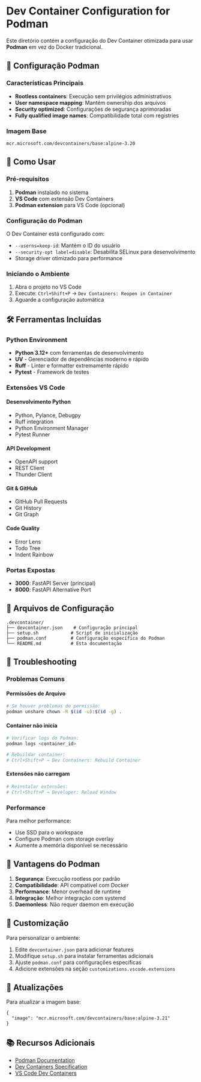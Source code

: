 # Dev Container Configuration for Podman

Este diretório contém a configuração do Dev Container otimizada para usar **Podman** em vez do Docker tradicional.

## 🐳 Configuração Podman

### Características Principais

- **Rootless containers**: Execução sem privilégios administrativos
- **User namespace mapping**: Mantém ownership dos arquivos
- **Security optimized**: Configurações de segurança aprimoradas
- **Fully qualified image names**: Compatibilidade total com registries

### Imagem Base

```
mcr.microsoft.com/devcontainers/base:alpine-3.20
```

## 🚀 Como Usar

### Pré-requisitos

1. **Podman** instalado no sistema
2. **VS Code** com extensão Dev Containers
3. **Podman extension** para VS Code (opcional)

### Configuração do Podman

O Dev Container está configurado com:

- `--userns=keep-id`: Mantém o ID do usuário
- `--security-opt label=disable`: Desabilita SELinux para desenvolvimento
- Storage driver otimizado para performance

### Iniciando o Ambiente

1. Abra o projeto no VS Code
2. Execute: `Ctrl+Shift+P` → `Dev Containers: Reopen in Container`
3. Aguarde a configuração automática

## 🛠 Ferramentas Incluídas

### Python Environment

- **Python 3.12+** com ferramentas de desenvolvimento
- **UV** - Gerenciador de dependências moderno e rápido
- **Ruff** - Linter e formatter extremamente rápido
- **Pytest** - Framework de testes

### Extensões VS Code

#### Desenvolvimento Python
- Python, Pylance, Debugpy
- Ruff integration
- Python Environment Manager
- Pytest Runner

#### API Development
- OpenAPI support
- REST Client
- Thunder Client

#### Git & GitHub
- GitHub Pull Requests
- Git History
- Git Graph

#### Code Quality
- Error Lens
- Todo Tree
- Indent Rainbow

### Portas Expostas

- **3000**: FastAPI Server (principal)
- **8000**: FastAPI Alternative Port

## 📁 Arquivos de Configuração

```
.devcontainer/
├── devcontainer.json    # Configuração principal
├── setup.sh            # Script de inicialização
├── podman.conf         # Configuração específica do Podman
└── README.md           # Esta documentação
```

## 🔧 Troubleshooting

### Problemas Comuns

#### Permissões de Arquivo
```bash
# Se houver problemas de permissão:
podman unshare chown -R $(id -u):$(id -g) .
```

#### Container não inicia
```bash
# Verificar logs do Podman:
podman logs <container_id>

# Rebuildar container:
# Ctrl+Shift+P → Dev Containers: Rebuild Container
```

#### Extensões não carregam
```bash
# Reinstalar extensões:
# Ctrl+Shift+P → Developer: Reload Window
```

### Performance

Para melhor performance:
- Use SSD para o workspace
- Configure Podman com storage overlay
- Aumente a memória disponível se necessário

## 🌟 Vantagens do Podman

1. **Segurança**: Execução rootless por padrão
2. **Compatibilidade**: API compatível com Docker
3. **Performance**: Menor overhead de runtime
4. **Integração**: Melhor integração com systemd
5. **Daemonless**: Não requer daemon em execução

## 📝 Customização

Para personalizar o ambiente:

1. Edite `devcontainer.json` para adicionar features
2. Modifique `setup.sh` para instalar ferramentas adicionais
3. Ajuste `podman.conf` para configurações específicas
4. Adicione extensões na seção `customizations.vscode.extensions`

## 🔄 Atualizações

Para atualizar a imagem base:

```jsonc
{
  "image": "mcr.microsoft.com/devcontainers/base:alpine-3.21"
}
```

## 📚 Recursos Adicionais

- [Podman Documentation](https://docs.podman.io/)
- [Dev Containers Specification](https://containers.dev/)
- [VS Code Dev Containers](https://code.visualstudio.com/docs/remote/containers)

